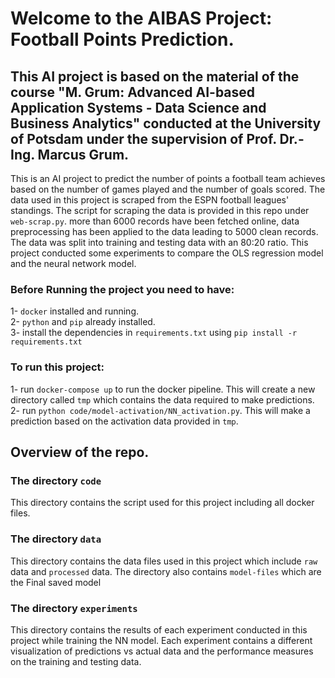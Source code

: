 # Welcome to the AIBAS Project: Football Points Prediction.

## This AI project is based on the material of the course "M. Grum: Advanced AI-based Application Systems - Data Science and Business Analytics" conducted at the University of Potsdam under the supervision of Prof. Dr.-Ing. Marcus Grum. 

This is an AI project to predict the number of points a football team achieves based on the number of games played and the number of goals scored. The data used in this project is scraped from the ESPN football leagues' standings. The script for scraping the data is provided in this repo under `web-scrap.py`. more than 6000 records have been fetched online, data preprocessing has been applied to the data leading to 5000 clean records. The data was split into training and testing data with an 80:20 ratio.
This project conducted some experiments to compare the OLS regression model and the neural network model.

### Before Running the project you need to have:
1- `docker` installed and running.\
2- `python` and `pip` already installed.\
3- install the dependencies in `requirements.txt` using ```pip install -r requirements.txt```

### To run this project:
1- run `docker-compose up` to run the docker pipeline. This will create a new directory called `tmp` which contains the data required to make predictions.
2- run ```python code/model-activation/NN_activation.py```. This will make a prediction based on the activation data provided in `tmp`.

## Overview of the repo.
### The directory `code`
This directory contains the script used for this project including all docker files.
### The directory `data`
This directory contains the data files used in this project which include `raw` data and `processed` data.
The directory also contains `model-files` which are the Final saved model
### The directory `experiments`
This directory contains the results of each experiment conducted in this project while training the NN model. Each experiment contains a different visualization of predictions vs actual data and the performance measures on the training and testing data.




